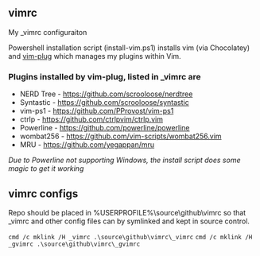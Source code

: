 ## vimrc

My _vimrc configuraiton

Powershell installation script (install-vim.ps1) installs vim (via Chocolatey) and [vim-plug](https://github.com/junegunn/vim-plug) which manages my plugins within Vim.

### Plugins installed by vim-plug, listed in _vimrc are

  - NERD Tree - https://github.com/scrooloose/nerdtree
  - Syntastic - https://github.com/scrooloose/syntastic
  - vim-ps1   - https://github.com/PProvost/vim-ps1
  - ctrlp     - https://github.com/ctrlpvim/ctrlp.vim
  - Powerline - https://github.com/powerline/powerline
  - wombat256 - https://github.com/vim-scripts/wombat256.vim
  - MRU       - https://github.com/yegappan/mru
  
  *Due to Powerline not supporting Windows, the install script does some magic to get it working*

## vimrc configs

Repo should be placed in %USERPROFILE%\source\github\vimrc so that _vimrc and other config files can by symlinked and kept in source control.

`cmd /c mklink /H _vimrc .\source\github\vimrc\_vimrc`
`cmd /c mklink /H _gvimrc .\source\github\vimrc\_gvimrc`
